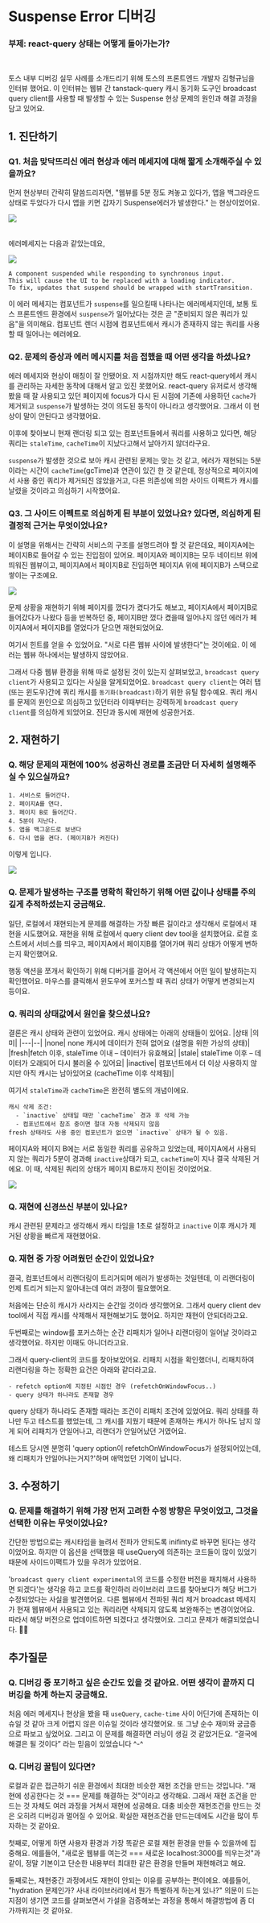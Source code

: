 # Suspense Error 디버깅
### 부제: react-query 상태는 어떻게 돌아가는가?
<br/>
<ContributorHeader name="김형규" avatar="../../images/contribute/suspense-error/hyungkyu.png" />

토스 내부 디버깅 실무 사례를 소개드리기 위해 토스의 프론트엔드 개발자 김형규님을 인터뷰 했어요. 이 인터뷰는 웹뷰 간 tanstack-query 캐시 동기화 도구인 broadcast query client를 사용할 때 발생할 수 있는 Suspense 현상 문제의 원인과 해결 과정을 담고 있어요.

## 1. 진단하기

### Q1. 처음 맞닥뜨리신 에러 현상과 에러 메세지에 대해 짧게 소개해주실 수 있을까요?

먼저 현상부터 간략히 말씀드리자면, "웹뷰를 5분 정도 켜놓고 있다가, 앱을 백그라운드 상태로 두었다가 다시 앱을 키면 갑자기 Suspense에러가 발생한다." 는 현상이었어요.

![](../../images/contribute/suspense-error/1.png)

<br/>
에러메세지는 다음과 같았는데요,

![](../../images/contribute/suspense-error/suspense-error.png)

```
A component suspended while responding to synchronous input.
This will cause the UI to be replaced with a loading indicator.
To fix, updates that suspend should be wrapped with startTransition.
```

이 에러 메세지는 컴포넌트가 `suspense`를 일으킬때 나타나는 에러메세지인데, 보통 토스 프론트엔드 환경에서 `suspense`가 일어났다는 것은 곧 "준비되지 않은 쿼리가 있음"을 의미해요. 컴포넌트 렌더 시점에 컴포넌트에서 캐시가 존재하지 않는 쿼리를 사용할 때 일어나는 에러에요.

### Q2. 문제의 증상과 에러 메시지를 처음 접했을 때 어떤 생각을 하셨나요?

에러 메세지와 현상이 매칭이 잘 안됐어요. 저 시점까지만 해도 react-query에서 캐시를 관리하는 자세한 동작에 대해서 알고 있진 못했어요.
react-query 유저로서 생각해봤을 때 잘 사용되고 있던 페이지에 focus가 다시 된 시점에 기존에 사용하던 `cache`가 제거되고 `suspense`가 발생하는 것이 의도된 동작이 아니라고 생각했어요. 그래서 이 현상이 말이 안된다고 생각했어요.

이후에 찾아보니 현재 랜더링 되고 있는 컴포넌트들에서 쿼리를 사용하고 있다면, 해당 쿼리는 `staleTime`, `cacheTime`이 지났다고해서 날아가지 않더라구요.

`suspense`가 발생한 것으로 보아 캐시 관련된 문제는 맞는 것 같고, 에러가 재현되는 5분이라는 시간이 `cacheTime`(gcTime)과 연관이 있긴 한 것 같은데, 정상적으로 페이지에서 사용 중인 쿼리가 제거되진 않았을거고, 다른 의존성에 의한 사이드 이팩트가 캐시를 날렸을 것이라고 의심하기 시작했어요.

### Q3. 그 사이드 이펙트로 의심하게 된 부분이 있었나요? 있다면, 의심하게 된 결정적 근거는 무엇이었나요?

이 설명을 위해서는 간략히 서비스의 구조를 설명드려야 할 것 같은데요, 페이지A에는 페이지B로 들어갈 수 있는 진입점이 있어요. 페이지A와 페이지B는 모두 네이티브 위에 띄워진 웹뷰이고, 페이지A에서 페이지B로 진입하면 페이지A 위에 페이지B가 스택으로 쌓이는 구조예요.

![](../../images/contribute/suspense-error/2.jpeg)

문제 상황을 재현하기 위해 페이지를 껐다가 켰다가도 해보고, 페이지A에서 페이지B로 들어갔다가 나왔다 등을 반복하던 중, 페이지B만 껐다 켰을때 일어나지 않던 에러가 페이지A에서 페이지B를 열었다가 닫으면 재현되었어요.

여기서 힌트를 얻을 수 있었어요. "서로 다른 웹뷰 사이에 발생한다"는 것이에요. 이 에러는 웹뷰 하나에서는 발생하지 않았어요.

그래서 다중 웹뷰 환경을 위해 따로 설정된 것이 있는지 살펴보았고, `broadcast query client`가 사용되고 있다는 사실을 알게되었어요. `broadcast query client`는 여러 탭(또는 윈도우)간에 쿼리 캐시를 `동기화(broadcast)`하기 위한 유틸 함수예요. 쿼리 캐시를 문제의 원인으로 의심하고 있던터라 이때부터는 강력하게 `broadcast query client`를 의심하게 되었어요. 진단과 동시에 재현에 성공한거죠.

## 2. 재현하기

### Q. 해당 문제의 재현에 100% 성공하신 경로를 조금만 더 자세히 설명해주실 수 있으실까요?

```
1. 서비스로 들어간다.
2. 페이지A를 연다.
3. 페이지 B로 들어간다.
4. 5분이 지난다.
5. 앱을 백그운드로 보낸다
6. 다시 앱을 켠다. (페이지B가 켜진다)
```

이렇게 입니다.

![](../../images/contribute/suspense-error/3.jpeg)

### Q. 문제가 발생하는 구조를 명확히 확인하기 위해 어떤 값이나 상태를 주의 깊게 추적하셨는지 궁금해요.

일단, 로컬에서 재현되는게 문제를 해결하는 가장 빠른 길이라고 생각해서 로컬에서 재현을 시도했어요. 재현을 위해 로컬에서 query client dev tool을 설치했어요. 로컬 호스트에서 서비스를 띄우고, 페이지A에서 페이지B를 열어가며 쿼리 상태가 어떻게 변하는지 확인했어요.

행동 액션을 쪼개서 확인하기 위해 디버거를 걸어서 각 액션에서 어떤 일이 발생하는지 확인했어요. 마우스를 클릭해서 윈도우에 포커스할 때 쿼리 상태가 어떻게 변경되는지
등이요.

### Q. 쿼리의 상태값에서 원인을 찾으셨나요?

결론은 캐시 상태와 관련이 있었어요. 캐시 상태에는 아래의 상태들이 있어요.
|상태 |의미|
|---|--|
|none| none 캐시에 데이터가 전혀 없어요 (설명을 위한 가상의 상태)|
|fresh|fetch 이후, staleTime 이내 – 데이터가 유효해요|
|stale| staleTime 이후 – 데이터가 오래되어 다시 불러올 수 있어요|
|inactive| 컴포넌트에서 더 이상 사용하지 않지만 아직 캐시는 남아있어요 (cacheTime 이후 삭제됨)|

여기서 `staleTime`과 `cacheTime`은 완전히 별도의 개념이에요.

```
캐시 삭제 조건:
  - `inactive` 상태일 때만 `cacheTime` 경과 후 삭제 가능
  - 컴포넌트에서 참조 중이면 절대 자동 삭제되지 않음
fresh 상태라도 사용 중인 컴포넌트가 없으면 `inactive` 상태가 될 수 있음.
```

페이지A와 페이지 B에는 서로 동일한 쿼리를 공유하고 있었는데, 페이지A에서 사용되지 않는 쿼리가 5분이 경과해 `inactive`상태가 되고, `cacheTime`이 지나 결국 삭제된 거에요. 이 때, 삭제된 쿼리의 상태가 페이지 B로까지 전이된 것이었어요.
<br/>

![](../../images/contribute/suspense-error/4.jpeg)

### Q. 재현에 신경쓰신 부분이 있나요?

캐시 관련된 문제라고 생각해서 캐시 타임을 1초로 설정하고 `inactive` 이후 캐시가 제거된 상황을 빠르게 재현했어요.

### Q. 재현 중 가장 어려웠던 순간이 있었나요?

결국, 컴포넌트에서 리랜더링이 트리거되며 에러가 발생하는 것일텐데, 이 리랜더링이 언제 트리거 되는지 알아내는데 여러 과정이 필요했어요.

처음에는 단순히 캐시가 사라지는 순간일 것이라 생각했어요. 그래서 query client dev tool에서 직접 캐시를 삭제해서 재현해보기도 했어요. 하지만 재현이 안되더라고요.

두번째로는 window를 포커스하는 순간 리패치가 일어나 리랜더링이 일어날 것이라고 생각했어요. 하지만 이때도 아니더라고요.

그래서 query-client의 코드를 찾아보았어요. 리패치 시점을 확인했더니, 리패치하여 리랜더링을 하는 정확한 요건은 아래와 같더라고요.

```
- refetch option에 지정된 시점인 경우 (refetchOnWindowFocus..)
- query 상태가 하나라도 존재할 경우
```

query 상태가 하나라도 존재할 때라는 조건이 리패치 조건에 있었어요. 쿼리 상태를 하나만 두고 테스트를 했었는데, 그 캐시를 지웠기 때문에 존재하는 캐시가 하나도 남지 않게 되어 리패치가 안일어나고, 리랜더가 안일어났던 거였어요.

테스트 당시엔 분명히 'query option이 refetchOnWindowFocus가 설정되어있는데, 왜 리패치가 안일어나는거지?'하며 애먹었던 기억이 납니다.

## 3. 수정하기

### Q. 문제를 해결하기 위해 가장 먼저 고려한 수정 방향은 무엇이었고, 그것을 선택한 이유는 무엇이었나요?

간단한 방법으로는 캐시타임을 늘려서 전파가 안되도록 inifinty로 바꾸면 된다는 생각이었어요. 하지만 이 옵션을 선택했을 때 useQuery에 의존하는 코드들이 많이 있었기 때문에 사이드이팩트가 있을 우려가 있었어요.

'`broadcast query client experimental`의 코드를 수정한 버전을 패치해서 사용하면 되겠다'는 생각을 하고 코드를 확인하러 라이브러리 코드를 찾아보다가 해당 버그가 수정되었다는 사실을 발견했어요. 다른 웹뷰에서 전파된 쿼리 제거 broadcast 메세지가 현재 웹뷰에서 사용되고 있는 쿼리라면 삭제되지 않도록 보완해주는 변경이었어요. 따라서 해당 버전으로 업데이트하면 되겠다고 생각했어요.
그리고 문제가 해결되었습니다. 👏🏼

## 추가질문

### Q. 디버깅 중 포기하고 싶은 순간도 있을 것 같아요. 어떤 생각이 끝까지 디버깅을 하게 하는지 궁금해요.

처음 에러 메세지나 현상을 봤을 때 `useQuery`, `cache-time` 사이 어딘가에 존재하는 이슈일 것 같아 크게 어렵지 않은 이슈일 것이라 생각했어요. 또 그냥 순수 재미와 궁금증으로 파보고 싶었어요. 그리고 이 문제를 해결하면 러닝이 생길 것 같았거든요. “결국에 해결은 될 것이다” 라는 믿음이 있었습니다 ^-^

### Q. 디버깅 꿀팁이 있다면?

로컬과 같은 접근하기 쉬운 환경에서 최대한 비슷한 재현 조건을 만드는 것입니다. "재현에 성공한다는 것 === 문제를 해결하는 것"이라고 생각해요.
그래서 재현 조건을 만드는 것 자체도 여러 과정을 거쳐서 재현에 성공해요. 대충 비슷한 재현조건을 만드는 것은 오히려 디버깅과 멀어질 수 있어요. 확실한 재현조건을 만드는데에도 시간을 많이 투자하는 것 같아요.

첫째로, 어떻게 하면 사용자 환경과 가장 똑같은 로컬 재현 환경을 만들 수 있을까에 집중해요. 에를들어, "새로운 웹뷰를 여는것 === 새로운 localhost:3000를 띄우는것"과 같이, 정말 기본이고 단순한 내용부터 최대한 같은 환경을 만들며 재현해려고 해요.

둘째로는, 재현중간 과정에서도 재현이 안되는 이유를 공부하는 편이에요. 예를들어, "hydration 문제인가? 사내 라이브러리에서 뭔가 특별하게 하는게 있나?" 의문이 드는 지점이 생기면 코드를 살펴보면서 가설을 검증해보는 과정을 통해서 해결방법에 좀 더 가까워지는 것 같아요.

